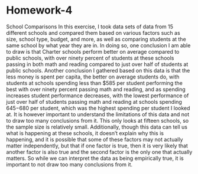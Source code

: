 # Homework-4
School Comparisons
	In this exercise, I took data sets of data from 15 different schools and compared them based on various factors such as size, school type, budget, and more, as well as comparing students at the same school by what year they are in. In doing so, one conclusion I am able to draw is that Charter schools perform better on average compared to public schools, with over ninety percent of students at these schools passing in both math and reading compared to just over half of students at public schools. Another conclusion I gathered based on this data is that the less money is spent per capita, the better on average students do, with students at schools spending less than $585 per student performing the best with over ninety percent passing math and reading, and as spending increases student performance decreases, with the lowest performance of just over half of students passing math and reading at schools spending $645-$680 per student, which was the highest spending per student I looked at. It is however important to understand the limitations of this data and not to draw too many conclusions from it. This only looks at fifteen schools, so the sample size is relatively small. Additionally, though this data can tell us what is happening at these schools, it doesn’t explain why this is happening, and it is possible that some of these factors may not actually matter independently, but that if one factor is true, then it is very likely that another factor is also true and the second factor is the only one that actually matters. So while we can interpret the data as being empirically true, it is important to not draw too many conclusions from it.

